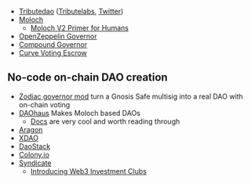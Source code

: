 
- [Tributedao](https://tributedao.com/) ([Tributelabs](https://tributelabs.xyz/), [Twitter](https://twitter.com/TributeLabsXYZ))
- [Moloch](https://github.com/HausDAO/Molochv2.1)
	- [Moloch V2 Primer for Humans](https://medium.com/raid-guild/moloch-evolved-v2-primer-25c9cdeab455)
- [OpenZeppelin Governor](https://docs.openzeppelin.com/contracts/4.x/api/governance#governor)
- [Compound Governor](https://docs.compound.finance/v2/governance/)
- [Curve Voting Escrow](https://resources.curve.fi/governance/vote-locking-boost)

## No-code on-chain DAO creation
- [Zodiac governor mod](https://twitter.com/GnosisGuild/status/1603794129741352960) turn a Gnosis Safe multisig into a real DAO with on-chain voting 
- [DAOhaus](https://daohaus.club/) Makes Moloch based DAOs
	- [Docs](https://daohaus.club/docs/) are very cool and worth reading through
- [Aragon](https://aragon.org/)
- [XDAO](https://www.xdao.app/)
- [DaoStack](https://daostack.io/)
- [Colony.io](https://xdai.colony.io/)
- [Syndicate](https://syndicate.io/)
	- [Introducing Web3 Investment Clubs](https://syndicate.mirror.xyz/4p6a0nKpBYMSxoAfN6KpjcUwJSD2t68Dq7zgoliB4pk)